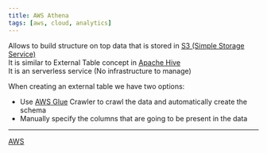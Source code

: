 ```yaml
---
title: AWS Athena
tags: [aws, cloud, analytics]
---
```


Allows to build structure on top data that is stored in [S3 (Simple Storage Service)](../AWS%20Storage%20Services/S3%20%28Simple%20Storage%20Service%29/S3%20%28Simple%20Storage%20Service%29.md)  
It is similar to External Table concept in [Apache Hive](../../../Data%20Analytics/Apache%20Hive/Apache%20Hive.md)  
It is an serverless service (No infrastructure to manage)

When creating an external table we have two options:
* Use [AWS Glue](../AWS%20Other%20Services/AWS%20Glue.md) Crawler to crawl the data and automatically create the schema
* Manually specify the columns that are going to be present in the data

---

[AWS](../AWS.md)